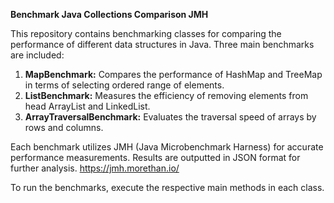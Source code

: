 **Benchmark Java Collections Comparison JMH**

This repository contains benchmarking classes for comparing the performance of different data structures in Java. Three main benchmarks are included:

1. **MapBenchmark:** Compares the performance of HashMap and TreeMap in terms of selecting ordered range of elements.
2. **ListBenchmark:** Measures the efficiency of removing elements from head ArrayList and LinkedList.
3. **ArrayTraversalBenchmark:** Evaluates the traversal speed of arrays by rows and columns.

Each benchmark utilizes JMH (Java Microbenchmark Harness) for accurate performance measurements. Results are outputted in JSON format for further analysis.
https://jmh.morethan.io/

To run the benchmarks, execute the respective main methods in each class.
